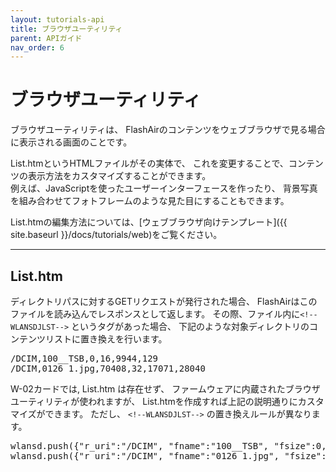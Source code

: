 ```yaml
---
layout: tutorials-api
title: ブラウザユーティリティ
parent: APIガイド
nav_order: 6
---
```


# ブラウザユーティリティ

ブラウザユーティリティは、 FlashAirのコンテンツをウェブブラウザで見る場合に表示される画面のことです。

List.htmというHTMLファイルがその実体で、 これを変更することで、コンテンツの表示方法をカスタマイズすることができます。<br>
例えば、JavaScriptを使ったユーザーインターフェースを作ったり、 背景写真を組み合わせてフォトフレームのような見た目にすることもできます。

List.htmの編集方法については、[ウェブブラウザ向けテンプレート]({{ site.baseurl }}/docs/tutorials/web)をご覧ください。

---
## List.htm

ディレクトリパスに対するGETリクエストが発行された場合、 FlashAirはこのファイルを読み込んでレスポンスとして返します。
その際、ファイル内に`<!--WLANSDJLST-->` というタグがあった場合、 下記のような対象ディレクトリのコンテンツリストに置き換えを行います。

<pre class="prettyprint nocode">
/DCIM,100__TSB,0,16,9944,129
/DCIM,0126_1.jpg,70408,32,17071,28040
</pre>

<span class="badge label-blue"></span> W-02カードでは, List.htm は存在せず、 ファームウェアに内蔵されたブラウザユーティリティが使われますが、
List.htmを作成すれば上記の説明通りにカスタマイズができます。 ただし、
`<!--WLANSDJLST-->` の置き換えルールが異なります。

<pre class="prettyprint">
wlansd.push({"r_uri":"/DCIM", "fname":"100__TSB", "fsize":0,"attr":16,"fdate":9944,"ftime":129});
wlansd.push({"r_uri":"/DCIM", "fname":"0126_1.jpg", "fsize":70408,"attr":32,"fdate":17071,"ftime":28040});
</pre>